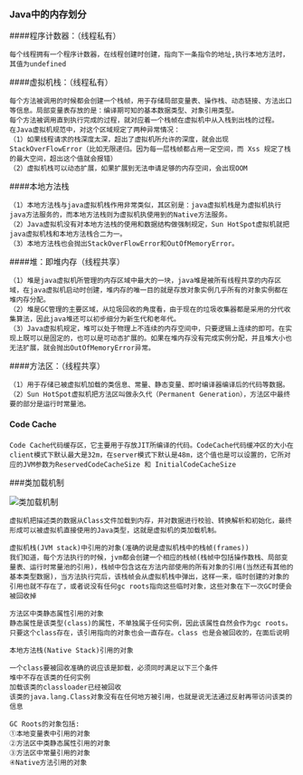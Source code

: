 ### Java中的内存划分

####程序计数器：（线程私有）

```
每个线程拥有一个程序计数器，在线程创建时创建，指向下一条指令的地址,执行本地方法时，其值为undefined
```

####虚拟机栈：（线程私有）

```
每个方法被调用的时候都会创建一个栈帧，用于存储局部变量表、操作栈、动态链接、方法出口等信息。局部变量表存放的是：编译期可知的基本数据类型、对象引用类型。
每个方法被调用直到执行完成的过程，就对应着一个栈帧在虚拟机中从入栈到出栈的过程。
在Java虚拟机规范中，对这个区域规定了两种异常情况：
（1）如果线程请求的栈深度太深，超出了虚拟机所允许的深度，就会出现StackOverFlowError（比如无限递归。因为每一层栈帧都占用一定空间，而 Xss 规定了栈的最大空间，超出这个值就会报错）
（2）虚拟机栈可以动态扩展，如果扩展到无法申请足够的内存空间，会出现OOM
```

####本地方法栈

```
（1）本地方法栈与java虚拟机栈作用非常类似，其区别是：java虚拟机栈是为虚拟机执行java方法服务的，而本地方法栈则为虚拟机执使用到的Native方法服务。
（2）Java虚拟机没有对本地方法栈的使用和数据结构做强制规定，Sun HotSpot虚拟机就把java虚拟机栈和本地方法栈合二为一。
（3）本地方法栈也会抛出StackOverFlowError和OutOfMemoryError。
```

####堆：即堆内存（线程共享）

```
（1）堆是java虚拟机所管理的内存区域中最大的一块，java堆是被所有线程共享的内存区域，在java虚拟机启动时创建，堆内存的唯一目的就是存放对象实例几乎所有的对象实例都在堆内存分配。
（2）堆是GC管理的主要区域，从垃圾回收的角度看，由于现在的垃圾收集器都是采用的分代收集算法，因此java堆还可以初步细分为新生代和老年代。
（3）Java虚拟机规定，堆可以处于物理上不连续的内存空间中，只要逻辑上连续的即可。在实现上既可以是固定的，也可以是可动态扩展的。如果在堆内存没有完成实例分配，并且堆大小也无法扩展，就会抛出OutOfMemoryError异常。
```

####方法区：（线程共享）

```
（1）用于存储已被虚拟机加载的类信息、常量、静态变量、即时编译器编译后的代码等数据。
（2）Sun HotSpot虚拟机把方法区叫做永久代（Permanent Generation），方法区中最终要的部分是运行时常量池。
```

#### Code Cache

```
Code Cache代码缓存区，它主要用于存放JIT所编译的代码。CodeCache代码缓冲区的大小在client模式下默认最大是32m，在server模式下默认是48m，这个值也是可以设置的，它所对应的JVM参数为ReservedCodeCacheSize 和 InitialCodeCacheSize
```



###类加载机制

![类加载机制](D:\config\pic\类加载机制.png)

```虚拟机把描述类的数据从Class文件加载到内存，并对数据进行校验、转换解析和初始化，最终形成可以被虚拟机直接使用的Java类型，这就是虚拟机的类加载机制。```

```
虚拟机栈(JVM stack)中引用的对象(准确的说是虚拟机栈中的栈帧(frames)) 
我们知道，每个方法执行的时候，jvm都会创建一个相应的栈帧(栈帧中包括操作数栈、局部变量表、运行时常量池的引用)，栈帧中包含这在方法内部使用的所有对象的引用(当然还有其他的基本类型数据)，当方法执行完后，该栈帧会从虚拟机栈中弹出，这样一来，临时创建的对象的引用也就不存在了，或者说没有任何gc roots指向这些临时对象，这些对象在下一次GC时便会被回收掉

方法区中类静态属性引用的对象 
静态属性是该类型(class)的属性，不单独属于任何实例，因此该属性自然会作为gc roots。只要这个class存在，该引用指向的对象也会一直存在。class 也是会被回收的，在面后说明

本地方法栈(Native Stack)引用的对象

一个class要被回收准确的说应该是卸载，必须同时满足以下三个条件
堆中不存在该类的任何实例
加载该类的classloader已经被回收
该类的java.lang.Class对象没有在任何地方被引用，也就是说无法通过反射再带访问该类的信息
```

```
GC Roots的对象包括:
①本地变量表中引用的对象
②方法区中类静态属性引用的对象
③方法区中常量引用的对象
④Native方法引用的对象
```

